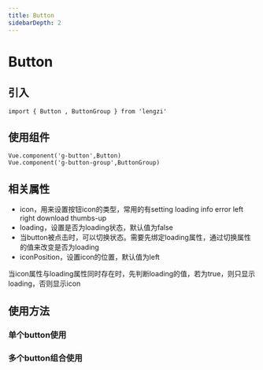 ```yaml
---
title: Button
sidebarDepth: 2
---
```

# Button

## 引入
```
import { Button , ButtonGroup } from 'lengzi'
```

## 使用组件
```
Vue.component('g-button',Button)
Vue.component('g-button-group',ButtonGroup)
```

## 相关属性
- icon，用来设置按钮icon的类型，常用的有setting loading info error left right download thumbs-up
- loading，设置是否为loading状态，默认值为false
- 当button被点击时，可以切换状态。需要先绑定loading属性，通过切换属性的值来改变是否为loading
- iconPosition，设置icon的位置，默认值为left

当icon属性与loading属性同时存在时，先判断loading的值，若为true，则只显示loading，否则显示icon

## 使用方法
### 单个button使用
<ClientOnly>
  <button-demo1></button-demo1>
</ClientOnly>

### 多个button组合使用
<ClientOnly>
  <button-demo2></button-demo2>
</ClientOnly>
